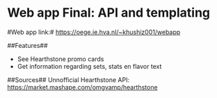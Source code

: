 # Web app Final: API and templating #
#Web app link:#
https://oege.ie.hva.nl/~khushiz001/webapp

##Features##
* See Hearthstone promo cards
* Get information regarding sets, stats en flavor text

##Sources##
Unnofficial Hearthstone API: https://market.mashape.com/omgvamp/hearthstone
